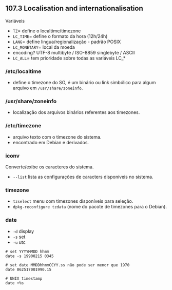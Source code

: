 ## 107.3 Localisation and internationalisation

Variáveis
* `TZ`= define o localtime/timezone
* `LC_TIME`= define o formato da hora (12h/24h)
* `LANG`= define lingua/regionalização - padrão POSIX
* `LC_MONETARY`= local da moeda
* encoding? UTF-8 multibyte / ISO-8859 singlebyte / ASCII
* `LC_ALL`= tem prioridade sobre todas as variáveis LC_*

### /etc/localtime

* define o timezone do SO, é um binário ou link simbólico para algum arquivo em `/usr/share/zoneinfo`.

### /usr/share/zoneinfo

* localização dos arquivos binários referentes aos timezones.

### /etc/timezone

* arquivo texto com o timezone do sistema.
* encontrado em Debian e derivados.

### iconv
Converte/exibe os caracteres do sistema.

* `--list` lista as configurações de caracters disponíveis no sistema.

### timezone
* `tzselect` menu com timezones disponíveis para seleção.
* `dpkg-reconfigure tzdata` (nome do pacote de timezones para o Debian).

### date
* `-d` display
* `-s` set
* `-u` utc

```shell
# set YYYYMMDD hhmm
date -s 19900215 0345

# set date MMDDhhmmCCYY.ss não pode ser menor que 1970
date 062517001990.15

# UNIX timestamp
date +%s
```
